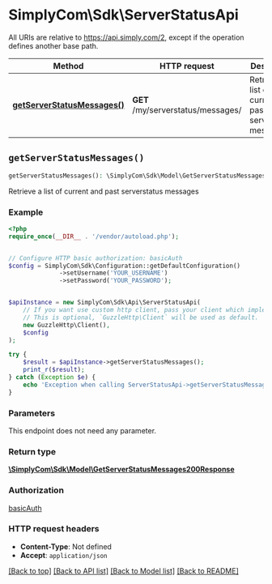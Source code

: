 # SimplyCom\Sdk\ServerStatusApi

All URIs are relative to https://api.simply.com/2, except if the operation defines another base path.

| Method | HTTP request | Description |
| ------------- | ------------- | ------------- |
| [**getServerStatusMessages()**](ServerStatusApi.md#getServerStatusMessages) | **GET** /my/serverstatus/messages/ | Retrieve a list of current and past serverstatus messages |


## `getServerStatusMessages()`

```php
getServerStatusMessages(): \SimplyCom\Sdk\Model\GetServerStatusMessages200Response
```

Retrieve a list of current and past serverstatus messages

### Example

```php
<?php
require_once(__DIR__ . '/vendor/autoload.php');


// Configure HTTP basic authorization: basicAuth
$config = SimplyCom\Sdk\Configuration::getDefaultConfiguration()
              ->setUsername('YOUR_USERNAME')
              ->setPassword('YOUR_PASSWORD');


$apiInstance = new SimplyCom\Sdk\Api\ServerStatusApi(
    // If you want use custom http client, pass your client which implements `GuzzleHttp\ClientInterface`.
    // This is optional, `GuzzleHttp\Client` will be used as default.
    new GuzzleHttp\Client(),
    $config
);

try {
    $result = $apiInstance->getServerStatusMessages();
    print_r($result);
} catch (Exception $e) {
    echo 'Exception when calling ServerStatusApi->getServerStatusMessages: ', $e->getMessage(), PHP_EOL;
}
```

### Parameters

This endpoint does not need any parameter.

### Return type

[**\SimplyCom\Sdk\Model\GetServerStatusMessages200Response**](../Model/GetServerStatusMessages200Response.md)

### Authorization

[basicAuth](../../README.md#basicAuth)

### HTTP request headers

- **Content-Type**: Not defined
- **Accept**: `application/json`

[[Back to top]](#) [[Back to API list]](../../README.md#endpoints)
[[Back to Model list]](../../README.md#models)
[[Back to README]](../../README.md)
